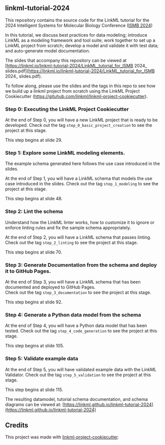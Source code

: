 ## linkml-tutorial-2024

This repository contains the source code for the LinkML tutorial for the 2024 Intelligent Systems for Molecular Biology
Conference ([ISMB 2024](https://ismb.landing.showcare.io/2024-conference/?utm_source=google-ad-grant&utm_medium=showcare&gad_source=1&gclid=Cj0KCQjwv7O0BhDwARIsAC0sjWPB_OFEy4AkvGpiiHw10O9iSNap3JZ-8p9EsPFRL1RFobgt9YZAxE4aAgohEALw_wcB))

In this tutorial, we discuss best practices for data modeling; introduce LinkML as a modeling framework 
and tool suite; work together to set up a LinkML project from scratch; develop a model and validate it with 
test data; and auto-generate model documentation.

The slides that accompany this repository can be viewed at [https://linkml.io/linkml-tutorial-2024/LinkML_tutorial_for_ISMB 2024_ slides.pdf](https://linkml.io/linkml-tutorial-2024/LinkML_tutorial_for_ISMB 2024_ slides.pdf).

To follow along, please use the slides and the tags in this repo to see how we build up a linkml project from scratch using
the LinkML Project Cookiecutter (https://gituhub.com/linkml/linkml-project-cookiecutter).

### Step 0: Executing the LinkML Project Cookiecutter

At the end of Step 0, you will have a new LinkML project that is ready to be developed.  Check out the tag
`step_0_basic_project_creation` to see the project at this stage.

This step begins at slide 29.

### Step 1: Explore some LinkML modeling elements.  
The example schema generated here follows the use case introduced in the slides.

At the end of Step 1, you will have a LinkML schema that models the use case introduced in the slides.  Check out the tag
`step_1_modeling` to see the project at this stage.

This step begins at slide 48.

### Step 2: Lint the schema

Understand how the LinkML linter works, how to customize it to ignore or enforce linting rules
and fix the sample schema appropriately.

At the end of Step 2, you will have a LinkML schema that passes linting.  Check out the tag
`step_2_linting` to see the project at this stage.

This step begins at slide 70.

### Step 3: Generate Documentation from the schema and deploy it to GitHub Pages.

At the end of Step 3, you will have a LinkML schema that has been documented and deployed to GitHub Pages.  
Check out the tag `step_3_documentation` to see the project at this stage.

This step begins at slide 92.

### Step 4: Generate a Python data model from the schema

At the end of Step 4, you will have a Python data model that has been tested. 
Check out the tag `step_4_code_generation` to see the project at this stage.

This step begins at slide 105.

### Step 5: Validate example data

At the end of Step 5, you will have validated example data with the LinkML Validator.
Check out the tag `step_5_validation` to see the project at this stage.

This step begins at slide 115.

The resulting datamodel, tutorial schema documentation, and schema diagrams can be viewed at:
[https://linkml.github.io/linkml-tutorial-2024](https://linkml.github.io/linkml-tutorial-2024)

## Credits

This project was made with
[linkml-project-cookiecutter](https://github.com/linkml/linkml-project-cookiecutter).

